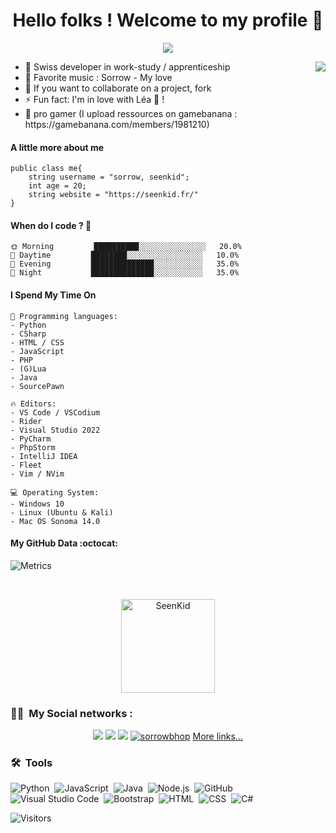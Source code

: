 <p align="center">
  <h1 align="center">Hello folks ! Welcome to my profile 👋</h1>
</p>
<p align="center">
  <a align="center" href="https://github.com/DenverCoder1/readme-typing-svg"><img src="https://readme-typing-svg.herokuapp.com?&font=IBM+Plex+Sans&color=F72EE2&size=25&lines=Welcome+to+my+GitHub+Profile!;" /></a>
</p>
<img align="right" src="https://media.giphy.com/media/M9gbBd9nbDrOTu1Mqx/giphy.gif">
<ul>
<li>🔭 Swiss developer in work-study / apprenticeship</li>
<li>🌱 Favorite music : Sorrow - My love</li>
<li>👯 If you want to collaborate on a project, fork</li>
<li>⚡ Fun fact: I'm in love with Léa 💖 !</li>
<li>👾 pro gamer (I upload ressources on gamebanana : https://gamebanana.com/members/1981210)</li>
</ul>

#### A little more about me
```golang
public class me{
    string username = "sorrow, seenkid";
    int age = 20;
    string website = "https://seenkid.fr/"
}
```

#### When do I code ? 🐤
```text
🌞 Morning         ██████████░░░░░░░░░░░░░░░   20.0% 
🌆 Daytime         ████████░░░░░░░░░░░░░░░░░   10.0% 
🌃 Evening         ██████████████░░░░░░░░░░░   35.0%  
🌙 Night           ██████████████░░░░░░░░░░░   35.0% 
```

#### I Spend My Time On
```text
💬 Programming languages:
- Python
- CSharp
- HTML / CSS
- JavaScript
- PHP 
- (G)Lua 
- Java
- SourcePawn

🔥 Editors:
- VS Code / VSCodium
- Rider
- Visual Studio 2022
- PyCharm
- PhpStorm
- IntelliJ IDEA
- Fleet
- Vim / NVim

💻 Operating System:
- Windows 10
- Linux (Ubuntu & Kali)
- Mac OS Sonoma 14.0
```


#### My GitHub Data :octocat:
![Metrics](https://metrics.lecoq.io/SeenKid?template=classic&lines=1&isocalendar=1&habits=1&people=1&sponsors=1&base=header%2C%20activity%2C%20community%2C%20repositories%2C%20metadata&base.indepth=false&base.hireable=false&base.skip=false&isocalendar=false&isocalendar.duration=full-year&lines=false&lines.sections=base&lines.repositories.limit=4&lines.history.limit=1&habits=false&habits.from=200&habits.days=14&habits.facts=true&habits.charts=false&habits.charts.type=classic&habits.trim=false&habits.languages.limit=8&habits.languages.threshold=0%25&people=false&people.limit=24&people.identicons=false&people.identicons.hide=false&people.size=28&people.types=followers%2C%20following&people.shuffle=false&sponsors=false&sponsors.sections=goal%2C%20list%2C%20about&sponsors.past=false&sponsors.size=24&sponsors.title=Sponsor%20Me!&config.timezone=Europe%2FParis)

<br />
<p align="center">
  <img align="center" height="150em" src="https://github-readme-streak-stats.herokuapp.com/?user=SeenKid&theme=onedarkr" alt="SeenKid" />
</p>


### 🤝🏻 &nbsp;My Social networks :

<p align="center">
<a href="https://www.instagram.com/nkwcxnn/"><img src="https://img.shields.io/badge/-@nkwcxnn-E4405F?style=flat&logo=Instagram&logoColor=white"/></a>
<a href="https://twitch.tv/sorrowseenkid"><img src="https://img.shields.io/twitch/status/sorrowseenkid?style=social"/></a>
<a href="https://www.youtube.com/channel/UCkef2tpJ14Lkv2uiNvH4pog"><img src="https://img.shields.io/youtube/channel/subscribers/UCkef2tpJ14Lkv2uiNvH4pog?style=social"/></a>
<a href="https://twitter.com/sorrowbhop"><img src="https://img.shields.io/twitter/follow/sorrowbhop?style=social" alt="sorrowbhop" /></a>
<a href="https://solo.to/seenkid">More links...</a>

### 🛠 &nbsp;Tools

![Python](https://img.shields.io/badge/-Python-05122A?style=flat&logo=python)&nbsp;
![JavaScript](https://img.shields.io/badge/-JavaScript-05122A?style=flat&logo=javascript)&nbsp;
![Java](https://img.shields.io/badge/-Java-05122A?style=flat&logo=Java&logoColor=FFA518)&nbsp;
![Node.js](https://img.shields.io/badge/-Node.js-05122A?style=flat&logo=node.js)&nbsp;
![GitHub](https://img.shields.io/badge/-GitHub-05122A?style=flat&logo=github)&nbsp;
![Visual Studio Code](https://img.shields.io/badge/-Visual%20Studio%20Code-05122A?style=flat&logo=visual-studio-code&logoColor=007ACC)&nbsp;
![Bootstrap](https://img.shields.io/badge/-Bootstrap-05122A?style=flat&logo=bootstrap&logoColor=563D7C)&nbsp;
![HTML](https://img.shields.io/badge/-HTML-05122A?style=flat&logo=HTML5)&nbsp;
![CSS](https://img.shields.io/badge/-CSS-05122A?style=flat&logo=CSS3&logoColor=1572B6)&nbsp;
![C#](https://img.shields.io/badge/-csharp-05122A?style=flat&logo=csharp)&nbsp;

![Visitors](https://api.visitorbadge.io/api/visitors?path=https%3A%2F%2Fgithub.com%2FSeenKid&label=Views&labelColor=%23ff2233&countColor=%2334af7a)

